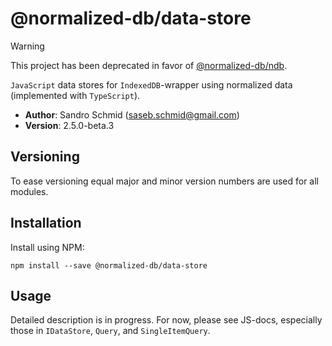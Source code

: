# @normalized-db/data-store

> [!WARNING]  
> This project has been deprecated in favor of [@normalized-db/ndb](https://github.com/normalized-db/ndb).

`JavaScript` data stores for `IndexedDB`-wrapper using normalized data (implemented with `TypeScript`).

 - **Author**: Sandro Schmid ([saseb.schmid@gmail.com](<mailto:saseb.schmid@gmail.com>))
 - **Version**: 2.5.0-beta.3

## Versioning

To ease versioning equal major and minor version numbers are used for all modules.

## Installation

Install using NPM:

    npm install --save @normalized-db/data-store
                                           
## Usage

Detailed description is in progress. For now, please see JS-docs, especially those in `IDataStore`, `Query`, 
and `SingleItemQuery`.
